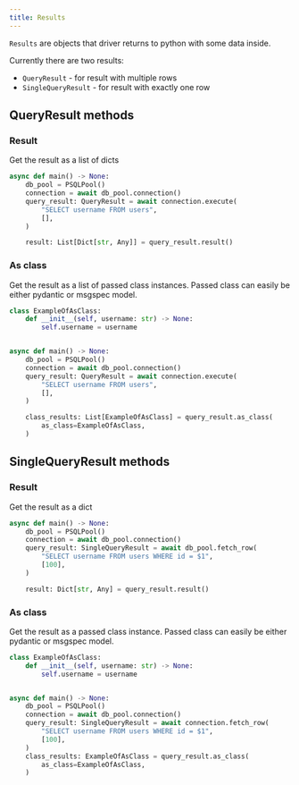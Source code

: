 ```yaml
---
title: Results
---
```


`Results` are objects that driver returns to python with some data inside.

Currently there are two results:

- `QueryResult` - for result with multiple rows
- `SingleQueryResult` - for result with exactly one row

## QueryResult methods

### Result

Get the result as a list of dicts

```python
async def main() -> None:
    db_pool = PSQLPool()
    connection = await db_pool.connection()
    query_result: QueryResult = await connection.execute(
        "SELECT username FROM users",
        [],
    )

    result: List[Dict[str, Any]] = query_result.result()
```

### As class

Get the result as a list of passed class instances.
Passed class can easily be either pydantic or msgspec model.

```python
class ExampleOfAsClass:
    def __init__(self, username: str) -> None:
        self.username = username


async def main() -> None:
    db_pool = PSQLPool()
    connection = await db_pool.connection()
    query_result: QueryResult = await connection.execute(
        "SELECT username FROM users",
        [],
    )

    class_results: List[ExampleOfAsClass] = query_result.as_class(
        as_class=ExampleOfAsClass,
    )
```

## SingleQueryResult methods

### Result

Get the result as a dict

```python
async def main() -> None:
    db_pool = PSQLPool()
    connection = await db_pool.connection()
    query_result: SingleQueryResult = await db_pool.fetch_row(
        "SELECT username FROM users WHERE id = $1",
        [100],
    )

    result: Dict[str, Any] = query_result.result()
```

### As class

Get the result as a passed class instance.
Passed class can easily be either pydantic or msgspec model.

```python
class ExampleOfAsClass:
    def __init__(self, username: str) -> None:
        self.username = username


async def main() -> None:
    db_pool = PSQLPool()
    connection = await db_pool.connection()
    query_result: SingleQueryResult = await connection.fetch_row(
        "SELECT username FROM users WHERE id = $1",
        [100],
    )
    class_results: ExampleOfAsClass = query_result.as_class(
        as_class=ExampleOfAsClass,
    )
```
